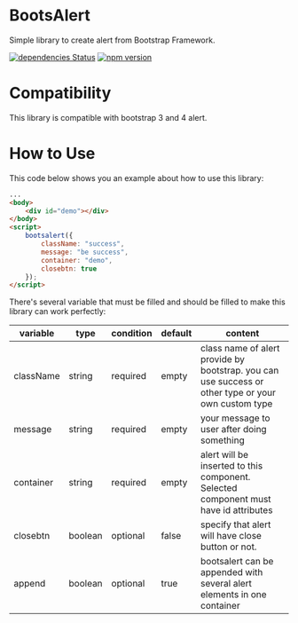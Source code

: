 # BootsAlert

Simple library to create alert from Bootstrap Framework.

[![dependencies Status](https://david-dm.org/dhanyn10/bootsalert/status.svg)](https://david-dm.org/dhanyn10/bootsalert)
[![npm version](https://badge.fury.io/js/bootsalert.svg)](https://badge.fury.io/js/bootsalert)

# Compatibility
This library is compatible with bootstrap 3 and 4 alert.

# How to Use
This code below shows you an example about how to use this library:
```html
...
<body>
    <div id="demo"></div>
</body>
<script>
    bootsalert({
        className: "success",
        message: "be success",
        container: "demo",
        closebtn: true
    });
</script>
```
There's several variable that must be filled and should be filled to make this library can work perfectly:

| variable | type | condition | default | content |
|----------|------|-----------|---------|---------|
| className | string | required | empty | class name of alert provide by bootstrap. you can use success or other type or your own custom type |
| message | string | required | empty | your message to user after doing something |
| container | string | required | empty | alert will be inserted to this component. Selected component must have id attributes |
| closebtn | boolean | optional | false | specify that alert will have close button or not. |
| append | boolean | optional | true | bootsalert can be appended with several alert elements in one container |
